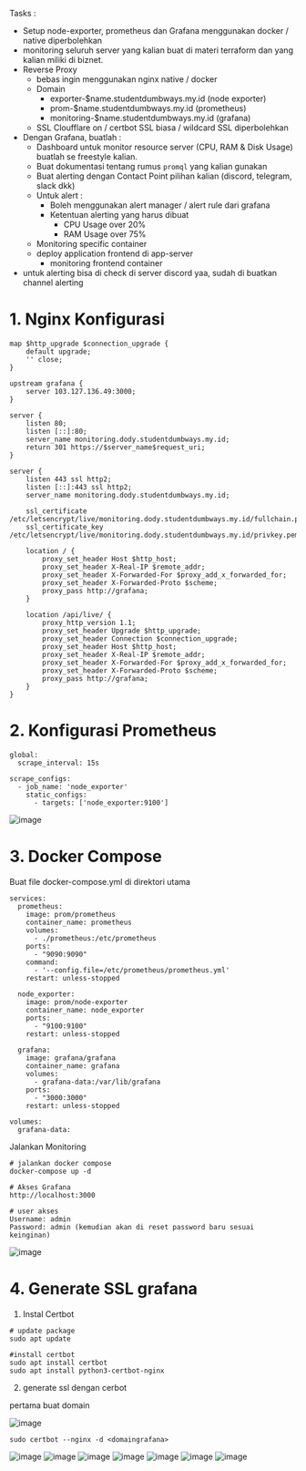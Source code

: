 Tasks :
- Setup node-exporter, prometheus dan Grafana menggunakan docker / native diperbolehkan
- monitoring seluruh server yang kalian buat di materi terraform dan yang kalian miliki di biznet.
- Reverse Proxy
    - bebas ingin menggunakan nginx native / docker
    - Domain
      - exporter-$name.studentdumbways.my.id (node exporter)
      - prom-$name.studentdumbways.my.id (prometheus)
      - monitoring-$name.studentdumbways.my.id (grafana)
    - SSL Cloufflare on / certbot SSL biasa / wildcard SSL diperbolehkan
- Dengan Grafana, buatlah :
    -  Dashboard untuk monitor resource server (CPU, RAM & Disk Usage)  buatlah se freestyle kalian.
    -  Buat dokumentasi tentang rumus `promql` yang kalian gunakan
    -  Buat alerting dengan Contact Point pilihan kalian (discord, telegram, slack dkk)
    -  Untuk alert :
         - Boleh menggunakan alert manager / alert rule dari grafana
         - Ketentuan alerting yang harus dibuat
           - CPU Usage over 20%
           - RAM Usage over 75%
    -  Monitoring specific container
	 - deploy application frontend di app-server
         - monitoring frontend container
- untuk alerting bisa di check di server discord yaa, sudah di buatkan channel alerting


# 1. Nginx Konfigurasi
```
map $http_upgrade $connection_upgrade {
    default upgrade;
    '' close;
}

upstream grafana {
    server 103.127.136.49:3000;
}

server {
    listen 80;
    listen [::]:80;
    server_name monitoring.dody.studentdumbways.my.id;
    return 301 https://$server_name$request_uri;
}

server {
    listen 443 ssl http2;
    listen [::]:443 ssl http2;
    server_name monitoring.dody.studentdumbways.my.id;

    ssl_certificate /etc/letsencrypt/live/monitoring.dody.studentdumbways.my.id/fullchain.pem;
    ssl_certificate_key /etc/letsencrypt/live/monitoring.dody.studentdumbways.my.id/privkey.pem;

    location / {
        proxy_set_header Host $http_host;
        proxy_set_header X-Real-IP $remote_addr;
        proxy_set_header X-Forwarded-For $proxy_add_x_forwarded_for;
        proxy_set_header X-Forwarded-Proto $scheme;
        proxy_pass http://grafana;
    }

    location /api/live/ {
        proxy_http_version 1.1;
        proxy_set_header Upgrade $http_upgrade;
        proxy_set_header Connection $connection_upgrade;
        proxy_set_header Host $http_host;
        proxy_set_header X-Real-IP $remote_addr;
        proxy_set_header X-Forwarded-For $proxy_add_x_forwarded_for;
        proxy_set_header X-Forwarded-Proto $scheme;
        proxy_pass http://grafana;
    }
}
```

# 2. Konfigurasi Prometheus
```
global:
  scrape_interval: 15s

scrape_configs:
  - job_name: 'node_exporter'
    static_configs:
      - targets: ['node_exporter:9100']
```
![image](https://github.com/user-attachments/assets/d985613f-9186-4e36-b998-f730c0be9f7f)


# 3. Docker Compose
Buat file docker-compose.yml di direktori utama
```
services:
  prometheus:
    image: prom/prometheus
    container_name: prometheus
    volumes:
      - ./prometheus:/etc/prometheus
    ports:
      - "9090:9090"
    command:
      - '--config.file=/etc/prometheus/prometheus.yml'
    restart: unless-stopped

  node_exporter:
    image: prom/node-exporter
    container_name: node_exporter
    ports:
      - "9100:9100"
    restart: unless-stopped

  grafana:
    image: grafana/grafana
    container_name: grafana
    volumes:
      - grafana-data:/var/lib/grafana
    ports:
      - "3000:3000"
    restart: unless-stopped

volumes:
  grafana-data:
```

Jalankan Monitoring
```
# jalankan docker compose
docker-compose up -d

# Akses Grafana
http://localhost:3000

# user akses
Username: admin
Password: admin (kemudian akan di reset password baru sesuai keinginan)
```
![image](https://github.com/user-attachments/assets/8088c571-4319-4524-ae77-3f23d4d8d487)


# 4. Generate SSL grafana
1. Instal Certbot
```
# update package
sudo apt update

#install certbot
sudo apt install certbot
sudo apt install python3-certbot-nginx
```
2. generate ssl dengan cerbot

pertama buat domain

![image](https://github.com/user-attachments/assets/4b88eeec-e292-4a66-8961-b37ed79f1c2c)

```
sudo certbot --nginx -d <domaingrafana>
```
![image](https://github.com/user-attachments/assets/59c63bbf-69ee-4fc8-a718-d773ca141cdf)
![image](https://github.com/user-attachments/assets/3af81bd9-5675-4f47-90b9-4a924b3b07a6)
![image](https://github.com/user-attachments/assets/75510271-326a-4d33-8dd8-95f1fd76f33b)
![image](https://github.com/user-attachments/assets/5bcd9cb8-4837-4fd4-9523-04d35cc3fa61)
![image](https://github.com/user-attachments/assets/603f72d8-b12a-491d-b5e6-15ee47a38622)
![image](https://github.com/user-attachments/assets/b2ed1c0d-782c-46b0-a517-92605ee0b62f)
![image](https://github.com/user-attachments/assets/f02911f0-3472-4380-8df5-5a5c4534fc08)


